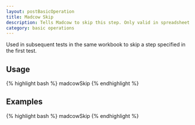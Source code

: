 ```yaml
---
layout: postBasicOperation
title: Madcow Skip
description: Tells Madcow to skip this step. Only valid in spreadsheet or csv files.
category: basic operations
---
```


Used in subsequent tests in the same workbook to skip a step specified in the first test.

## Usage
{% highlight bash %}
madcowSkip
{% endhighlight %}

## Examples
{% highlight bash %}
madcowSkip
{% endhighlight %}


